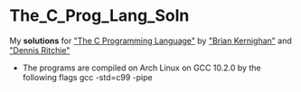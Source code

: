 # The_C_Prog_Lang_Soln

My **solutions** for ["The C Programming Language"](https://en.wikipedia.org/wiki/The_C_Programming_Language) by ["Brian Kernighan"](https://en.wikipedia.org/wiki/Brian_Kernighan) and ["Dennis Ritchie"](https://en.wikipedia.org/wiki/Dennis_Ritchie)

* The programs are compiled on Arch Linux on GCC 10.2.0 by the following flags 
 		gcc -std=c99 -pipe
